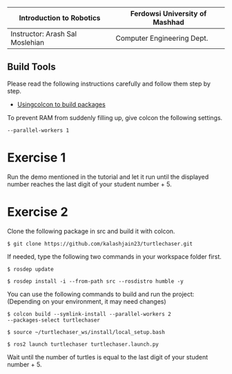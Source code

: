 |  Introduction to Robotics |  Ferdowsi University of Mashhad |
|---|---|
|  Instructor: Arash Sal Moslehian |  Computer Engineering Dept. |

## Build Tools

Please read the following instructions carefully and follow them step by step.

- [Using](https://docs.ros.org/en/humble/Tutorials/Beginner-Client-Libraries/Colcon-Tutorial.html)[colcon ](https://docs.ros.org/en/humble/Tutorials/Beginner-Client-Libraries/Colcon-Tutorial.html)[to build packages](https://docs.ros.org/en/humble/Tutorials/Beginner-Client-Libraries/Colcon-Tutorial.html)

To prevent RAM from suddenly filling up, give colcon the following settings.

```
--parallel-workers 1
```

# Exercise 1

Run the demo mentioned in the tutorial and let it run until the displayed number reaches the last digit of your student number + 5. 

# Exercise 2

Clone the following package in src and build it with colcon.

```
$ git clone https://github.com/kalashjain23/turtlechaser.git
```

If needed, type the following two commands in your workspace folder first.

```
$ rosdep update

$ rosdep install -i --from-path src --rosdistro humble -y
```

You can use the following commands to build and run the project: (Depending on your environment, it may need changes)

```shell
$ colcon build --symlink-install --parallel-workers 2
--packages-select turtlechaser

$ source ~/turtlechaser_ws/install/local_setup.bash

$ ros2 launch turtlechaser turtlechaser.launch.py
```

Wait until the number of turtles is equal to the last digit of your student number + 5.
